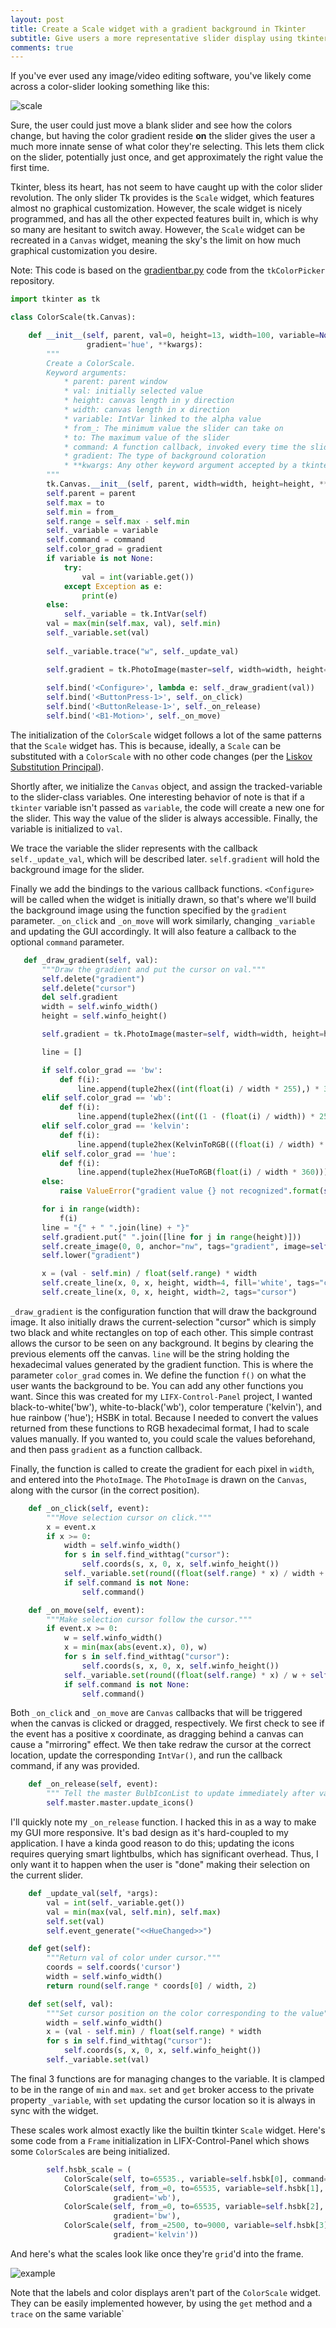 ```yaml
---
layout: post
title: Create a Scale widget with a gradient background in Tkinter
subtitle: Give users a more representative slider display using tkinter Canvas widgets
comments: true
---
```


If you've ever used any image/video editing software, you've likely come across a color-slider looking something like 
this:

![scale](../images/color-scale/scale.png)

Sure, the user could just move a blank slider and see how the colors change, but having the color gradient reside **on**
the slider gives the user a much more innate sense of what color they're selecting. This lets them click on the slider,
potentially just once, and get approximately the right value the first time. 

Tkinter, bless its heart, has not seem to have caught up with the color slider revolution. The only slider Tk provides 
is the `Scale` widget, which features almost no graphical customization. However, the scale widget is nicely programmed, 
and has all the other expected features built in, which is why so many are hesitant to switch away. However, the `Scale`
widget can be recreated in a `Canvas` widget, meaning the sky's the limit on how much graphical customization you 
desire.

Note: This code is based on the 
[gradientbar.py](https://github.com/j4321/tkColorPicker/blob/master/tkcolorpicker/gradientbar.py) code from the 
`tkColorPicker` repository. 

```python
import tkinter as tk

class ColorScale(tk.Canvas):

    def __init__(self, parent, val=0, height=13, width=100, variable=None, from_=0, to=360, command=None,
                 gradient='hue', **kwargs):
        """
        Create a ColorScale.
        Keyword arguments:
            * parent: parent window
            * val: initially selected value
            * height: canvas length in y direction
            * width: canvas length in x direction
            * variable: IntVar linked to the alpha value
            * from_: The minimum value the slider can take on
            * to: The maximum value of the slider
            * command: A function callback, invoked every time the slider is moved
            * gradient: The type of background coloration
            * **kwargs: Any other keyword argument accepted by a tkinter Canvas
        """
        tk.Canvas.__init__(self, parent, width=width, height=height, **kwargs)
        self.parent = parent
        self.max = to
        self.min = from_
        self.range = self.max - self.min
        self._variable = variable
        self.command = command
        self.color_grad = gradient
        if variable is not None:
            try:
                val = int(variable.get())
            except Exception as e:
                print(e)
        else:
            self._variable = tk.IntVar(self)
        val = max(min(self.max, val), self.min)
        self._variable.set(val)
        
        self._variable.trace("w", self._update_val)

        self.gradient = tk.PhotoImage(master=self, width=width, height=height)
        
        self.bind('<Configure>', lambda e: self._draw_gradient(val))
        self.bind('<ButtonPress-1>', self._on_click)
        self.bind('<ButtonRelease-1>', self._on_release)
        self.bind('<B1-Motion>', self._on_move)
```

The initialization of the `ColorScale` widget follows a lot of the same patterns that the `Scale` widget has. This is 
because, ideally, a `Scale` can be substituted with a `ColorScale` with no other code changes (per the [Liskov Substitution Principal](https://en.wikipedia.org/wiki/Liskov_substitution_principle)).

Shortly after, we initialize the `Canvas` object, and assign the tracked-variable to the slider-class variables. One interesting behavior of 
note is that if a `tkinter` variable isn't passed as `variable`, the code will create a new one for the slider. This way 
the value of the slider is always accessible. Finally, the variable is initialized to `val`. 

We trace the variable the slider represents with the callback `self._update_val`, which will be described later. 
`self.gradient` will hold the background image for the slider.

Finally we add the bindings to the various callback functions. `<Configure>` will be called when the widget is initially
 drawn, so that's where we'll build the background image using the function specified by the `gradient` parameter. `_on_click` and
 `_on_move` will work similarly, changing `_variable` and updating the GUI accordingly. It will also feature a callback
 to the optional `command` parameter. 
 
 ```python
    def _draw_gradient(self, val):
        """Draw the gradient and put the cursor on val."""
        self.delete("gradient")
        self.delete("cursor")
        del self.gradient
        width = self.winfo_width()
        height = self.winfo_height()

        self.gradient = tk.PhotoImage(master=self, width=width, height=height)

        line = []

        if self.color_grad == 'bw':
            def f(i):
                line.append(tuple2hex((int(float(i) / width * 255),) * 3))
        elif self.color_grad == 'wb':
            def f(i):
                line.append(tuple2hex((int((1 - (float(i) / width)) * 255),) * 3))
        elif self.color_grad == 'kelvin':
            def f(i):
                line.append(tuple2hex(KelvinToRGB(((float(i) / width) * self.range) + self.min)))
        elif self.color_grad == 'hue':
            def f(i):
                line.append(tuple2hex(HueToRGB(float(i) / width * 360)))
        else:
            raise ValueError("gradient value {} not recognized".format(self.color_grad))

        for i in range(width):
            f(i)
        line = "{" + " ".join(line) + "}"
        self.gradient.put(" ".join([line for j in range(height)]))
        self.create_image(0, 0, anchor="nw", tags="gradient", image=self.gradient)
        self.lower("gradient")

        x = (val - self.min) / float(self.range) * width
        self.create_line(x, 0, x, height, width=4, fill='white', tags="cursor")
        self.create_line(x, 0, x, height, width=2, tags="cursor")
```

`_draw_gradient` is the configuration function that will draw the background image. It also initially draws the current-selection "cursor"
which is simply two black and white rectangles on top of each other. This simple contrast allows the cursor to be seen on
any background. It begins by clearing the previous elements off the
canvas. `line` will be the string holding the hexadecimal values generated by the gradient function. This is where the 
parameter `color_grad` comes in. We define the function `f()` on what the user wants the background to be. You can add 
any other functions you want. Since this was created for my `LIFX-Control-Panel` project, I wanted black-to-white('bw'),
white-to-black('wb'), color temperature ('kelvin'), and hue rainbow ('hue'); HSBK in total. Because I needed to convert the values 
returned from these functions to RGB hexadecimal format, I had to scale values manually. If you wanted to, you could 
scale the values beforehand, and then pass `gradient` as a function callback. 

Finally, the function is called to create the gradient for each pixel in `width`, and entered into the `PhotoImage`. The
`PhotoImage` is drawn on the `Canvas`, along with the cursor (in the correct position). 


```python
    def _on_click(self, event):
        """Move selection cursor on click."""
        x = event.x
        if x >= 0:
            width = self.winfo_width()
            for s in self.find_withtag("cursor"):
                self.coords(s, x, 0, x, self.winfo_height())
            self._variable.set(round((float(self.range) * x) / width + self.min, 2))
            if self.command is not None:
                self.command()

    def _on_move(self, event):
        """Make selection cursor follow the cursor."""
        if event.x >= 0:
            w = self.winfo_width()
            x = min(max(abs(event.x), 0), w)
            for s in self.find_withtag("cursor"):
                self.coords(s, x, 0, x, self.winfo_height())
            self._variable.set(round((float(self.range) * x) / w + self.min, 2))
            if self.command is not None:
                self.command()
```

Both `_on_click` and `_on_move` are `Canvas` callbacks that will be triggered when the canvas is clicked or dragged, 
respectively. We first check to see if the event has a positive x coordinate, as dragging behind a canvas can cause a 
"mirroring" effect. We then take redraw the cursor at the correct location, update the corresponding `IntVar()`, and run the callback 
command, if any was provided. 

```python
    def _on_release(self, event):
        """ Tell the master BulbIconList to update immediately after value is changed. """
        self.master.master.update_icons()
```

I'll quickly note my `_on_release` function. I hacked this in as a way to make my GUI more responsive. It's 
bad design as it's hard-coupled to my application. I have a kinda good reason to do this; updating the icons requires
querying smart lightbulbs, which has significant overhead. Thus, I only want it to happen when the user is "done" making
their selection on the current slider. 

```python
    def _update_val(self, *args):
        val = int(self._variable.get())
        val = min(max(val, self.min), self.max)
        self.set(val)
        self.event_generate("<<HueChanged>>")

    def get(self):
        """Return val of color under cursor."""
        coords = self.coords('cursor')
        width = self.winfo_width()
        return round(self.range * coords[0] / width, 2)

    def set(self, val):
        """Set cursor position on the color corresponding to the value"""
        width = self.winfo_width()
        x = (val - self.min) / float(self.range) * width
        for s in self.find_withtag("cursor"):
            self.coords(s, x, 0, x, self.winfo_height())
        self._variable.set(val)
```

The final 3 functions are for managing changes to the variable. It is clamped to be in the range of `min` and `max`. 
`set` and `get` broker access to the private property `_variable`, with `set` updating the cursor location so it is always in sync with the widget.

These scales work almost exactly like the builtin tkinter `Scale` widget. Here's some code from a `Frame` initialization
in LIFX-Control-Panel which shows some `ColorScale`s are being initialized.

```python
        self.hsbk_scale = (
            ColorScale(self, to=65535., variable=self.hsbk[0], command=self.update_color_from_ui),
            ColorScale(self, from_=0, to=65535, variable=self.hsbk[1], command=self.update_color_from_ui,
                       gradient='wb'),
            ColorScale(self, from_=0, to=65535, variable=self.hsbk[2], command=self.update_color_from_ui,
                       gradient='bw'),
            ColorScale(self, from_=2500, to=9000, variable=self.hsbk[3], command=self.update_color_from_ui,
                       gradient='kelvin'))
```

And here's what the scales look like once they're `grid`'d into the frame. 

![example](../images/color-scale/example.png)

Note that the labels and color displays aren't part of the `ColorScale` widget. They can be easily implemented however,
by using the `get` method and a `trace` on the same variable` 